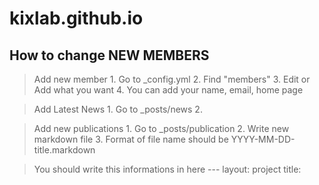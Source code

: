 # kixlab.github.io

How to change NEW MEMBERS
----------------------
> Add new member 
    1. Go to _config.yml
    2. Find "members"
    3. Edit or Add what you want
    4. You can add your name, email, home page

> Add Latest News
    1. Go to _posts/news
    2. 

> Add new publications
    1. Go to _posts/publication
    2. Write new markdown file
    3. Format of file name should be YYYY-MM-DD-title.markdown

> You should write this informations in here
    ---
    layout: project
    title: <title of your project>
    categories:
    - publication
    - journal or conference or others
    author:
    - <author1>
    - <author2>
    venue: <your venue>
    award: <your award> 
    materials:
    - type: <your type name>
      url: <your material link>
    - type: <your type name>
      url: <your material link>
